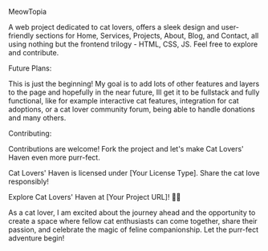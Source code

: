 MeowTopia

A web project dedicated to cat lovers, offers a sleek design and user-friendly sections for Home, Services, Projects, About, Blog, and Contact, all using nothing but the frontend trilogy - HTML, CSS, JS. Feel free to explore and contribute.

Future Plans:

This is just the beginning! My goal is to add lots of other features and layers to the page and hopefully in the near future, Ill get it to be fullstack and fully functional, like for example interactive cat features, integration for cat adoptions, or a cat lover community forum, being able to handle donations and many others.

Contributing:

Contributions are welcome! Fork the project and let's make Cat Lovers' Haven even more purr-fect.

Cat Lovers' Haven is licensed under [Your License Type]. Share the cat love responsibly!


Explore Cat Lovers' Haven at [Your Project URL]! 🐾✨

As a cat lover, I am excited about the journey ahead and the opportunity to create a space where fellow cat enthusiasts can come together, share their passion, and celebrate the magic of feline companionship. Let the purr-fect adventure begin!













